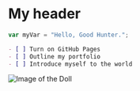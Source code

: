 # My header
```javascript
var myVar = "Hello, Good Hunter.";
```
```md
- [ ] Turn on GitHub Pages
- [ ] Outline my portfolio
- [ ] Introduce myself to the world
```
![Image of the Doll](https://static.wikia.nocookie.net/bloodborne/images/d/d9/Image-bloodborne-doll-07.jpg)
